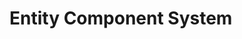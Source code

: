 <!-- import DocCardList from '@theme/DocCardList' -->

# Entity Component System
<!--
TODO:
-->

<!-- <DocCardList /> -->
